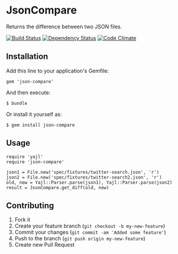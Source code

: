 # JsonCompare

Returns the difference between two JSON files.

[![Build Status](http://travis-ci.org/a2design-company/json-compare.png?branch=master)](http://travis-ci.org/a2design-company/json-compare)
[![Dependency Status](https://gemnasium.com/a2design-company/json-compare.png?travis)](https://gemnasium.com/a2design-company/json-compare)
[![Code Climate](https://codeclimate.com/badge.png)](https://codeclimate.com/github/a2design-company/json-compare)

## Installation

Add this line to your application's Gemfile:

    gem 'json-compare'

And then execute:

    $ bundle

Or install it yourself as:

    $ gem install json-compare

## Usage

    require 'yajl'
    require 'json-compare'

    json1 = File.new('spec/fixtures/twitter-search.json', 'r')
    json2 = File.new('spec/fixtures/twitter-search2.json', 'r')
    old, new = Yajl::Parser.parse(json1), Yajl::Parser.parse(json2)
    result = JsonCompare.get_diff(old, new)

## Contributing

1. Fork it
2. Create your feature branch (`git checkout -b my-new-feature`)
3. Commit your changes (`git commit -am 'Added some feature'`)
4. Push to the branch (`git push origin my-new-feature`)
5. Create new Pull Request
